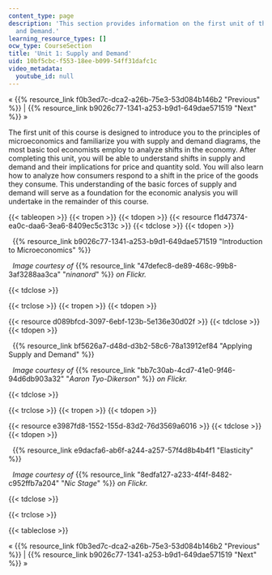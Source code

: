 ```yaml
---
content_type: page
description: 'This section provides information on the first unit of the course: Supply
  and Demand.'
learning_resource_types: []
ocw_type: CourseSection
title: 'Unit 1: Supply and Demand'
uid: 10bf5cbc-f553-18ee-b099-54ff31dafc1c
video_metadata:
  youtube_id: null
---
```


« {{% resource_link f0b3ed7c-dca2-a26b-75e3-53d084b146b2 "Previous" %}} | {{% resource_link b9026c77-1341-a253-b9d1-649dae571519 "Next" %}} »

The first unit of this course is designed to introduce you to the principles of microeconomics and familiarize you with supply and demand diagrams, the most basic tool economists employ to analyze shifts in the economy. After completing this unit, you will be able to understand shifts in supply and demand and their implications for price and quantity sold. You will also learn how to analyze how consumers respond to a shift in the price of the goods they consume. This understanding of the basic forces of supply and demand will serve as a foundation for the economic analysis you will undertake in the remainder of this course.

{{< tableopen >}}
{{< tropen >}}
{{< tdopen >}}
{{< resource f1d47374-ea0c-daa6-3ea6-8409ec5c313c >}}
{{< tdclose >}}
{{< tdopen >}}


  {{% resource_link b9026c77-1341-a253-b9d1-649dae571519 "Introduction to Microeconomics" %}}

  _Image courtesy of_ {{% resource_link "47defec8-de89-468c-99b8-3af3288aa3ca" "_ninanord_" %}} _on Flickr._


{{< tdclose >}}

{{< trclose >}}
{{< tropen >}}
{{< tdopen >}}
  
{{< resource d089bfcd-3097-6ebf-123b-5e136e30d02f >}}
{{< tdclose >}}
{{< tdopen >}}


  {{% resource_link bf5626a7-d48d-d3b2-58c6-78a13912ef84 "Applying Supply and Demand" %}}

  _Image courtesy of_ {{% resource_link "bb7c30ab-4cd7-41e0-9f46-94d6db903a32" "_Aaron Tyo-Dikerson_" %}} _on Flickr._


{{< tdclose >}}

{{< trclose >}}
{{< tropen >}}
{{< tdopen >}}
  
{{< resource e3987fd8-1552-155d-83d2-76d3569a6016 >}}
{{< tdclose >}}
{{< tdopen >}}


  {{% resource_link e9dacfa6-ab6f-a244-a257-57f4d8b4b4f1 "Elasticity" %}}

  _Image courtesy of_ {{% resource_link "8edfa127-a233-4f4f-8482-c952ffb7a204" "_Nic Stage_" %}} _on Flickr._


{{< tdclose >}}

{{< trclose >}}

{{< tableclose >}}

« {{% resource_link f0b3ed7c-dca2-a26b-75e3-53d084b146b2 "Previous" %}} | {{% resource_link b9026c77-1341-a253-b9d1-649dae571519 "Next" %}} »